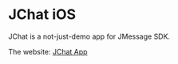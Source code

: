# JChat iOS

JChat is a not-just-demo app for JMessage SDK. 

The website: [JChat App](http://jchat.io)


